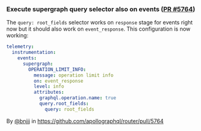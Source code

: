 ### Execute supergraph query selector also on events ([PR #5764](https://github.com/apollographql/router/pull/5764))

The `query: root_fields` selector works on `response` stage for events right now but it should also work on `event_response`. This configuration is now working:

```yaml
telemetry:
  instrumentation:
    events:
      supergraph:
        OPERATION_LIMIT_INFO:
          message: operation limit info
          on: event_response
          level: info
          attributes:
            graphql.operation.name: true
            query.root_fields:
              query: root_fields
``` 

By [@bnjjj](https://github.com/bnjjj) in https://github.com/apollographql/router/pull/5764